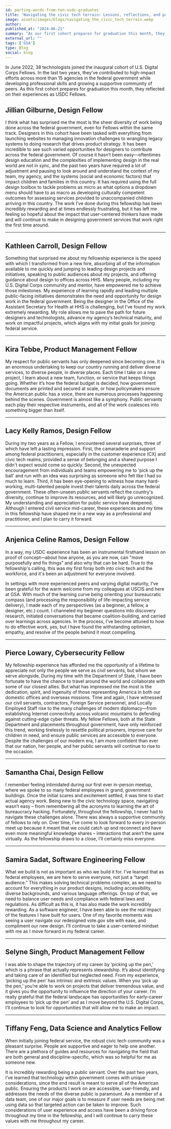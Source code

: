 ```yaml
---
id: parting-words-from-ten-usdc-graduates
title: 'Navigating the civic tech terrain: Lessons, reflections, and parting words from 10 U.S. Digital Corps graduates'
image: assets/images/blogs/navigating_the_civic_tech_terrain.webp
author:
published_at: "2024-06-21"
summary: "As our first cohort prepares for graduation this month, they reflected on their experience as USDC Fellows."
external_url: ""
tags: ['GSA']
type: Blog
social: blog
---
```


In June 2022, 38 technologists joined the inaugural cohort of U.S. Digital Corps Fellows. In the last two years, they’ve contributed to high-impact efforts across more than 15 agencies in the federal government while developing professional skills and growing a supportive community of peers. As this first cohort prepares for graduation this month, they reflected on their experiences as USDC Fellows.

## Jillian Gilburne, Design Fellow
I think what has surprised me the most is the sheer diversity of work being done across the federal government, even for Fellows within the same track. Designers in this cohort have been tasked with everything from launching websites to managing innovation challenges to wrangling legacy systems to doing research that drives product strategy. It has been incredible to see such varied opportunities for designers to contribute across the federal government. 
Of course it hasn’t been easy—oftentimes design education and the complexities of implementing design in the real world are not in sync, and the past two years have required a lot of adjustment and pausing to look around and understand the context of my team, my agency, and the systems (social and economic factors) that impact children and families in this country. It has required using the full design toolbox to tackle problems as micro as what options a dropdown menu should have to as macro as developing culturally competent outcomes for assessing services provided to unaccompanied children arriving in this country. The work I’ve done during this fellowship has been incredibly rewarding and at times endlessly frustrating, but it has left me feeling so hopeful about the impact that user-centered thinkers have made and will continue to make in designing government services that work right the first time around. 

<hr/>

## Kathleen Carroll, Design Fellow
Something that surprised me about my fellowship experience is the speed with which I transformed from a new hire, absorbing all of the information available to me quickly and jumping to leading design projects and initiatives, speaking to public audiences about my projects, and offering guidance about design to offices across HHS. Many people, including my U.S. Digital Corps community and mentor, have empowered me to achieve those milestones. My experience of learning rapidly and leading multiple public-facing initiatives demonstrates the need and opportunity for design work in the federal government. Being the designer in the Office of the Assistant Secretary for Health at HHS is challenging, but I’ve found my work extremely rewarding. My role allows me to pave the path for future designers and technologists, advance my agency’s technical maturity, and work on impactful projects, which aligns with my initial goals for joining federal service.

<hr/>

## Kira Tebbe, Product Management Fellow
My respect for public servants has only deepened since becoming one. It is an enormous undertaking to keep our country running and deliver diverse services, to diverse people, in diverse places. Each time I take on a new project, I learn about a new team, function, or service that keeps things going. Whether it’s how the federal budget is decided, how government documents are printed and secured at scale, or how policymakers ensure the American public has a voice, there are numerous processes happening behind the scenes. Government is almost like a symphony. Public servants each play their respective instruments, and all of the work coalesces into something bigger than itself. 

<hr/>

## Lacy Kelly Ramos, Design Fellow
During my two years as a Fellow, I encountered several surprises, three of which have left a lasting impression. First, the camaraderie and support among federal practitioners, especially in the customer experience (CX) and civic tech realms, provided a sense of belonging and a shared purpose I didn't expect would come so quickly. Second, the unexpected encouragement from individuals and teams empowering me to 'pick up the ball' and run with an idea was surprising as someone who felt like I had so much to learn. Third, it has been eye-opening to witness how many hard-working, multi-talented people invest their talents daily across the federal government. These often-unseen public servants reflect the country's diversity, continue to improve its resources, and will likely go unrecognized. My understanding and appreciation for public service have deepened. Although I entered civil service mid-career, these experiences and my time in this fellowship have shaped me in a new way as a professional and practitioner, and I plan to carry it forward.

<hr/>

## Anjenica Celine Ramos, Design Fellow
In a way, my USDC experience has been an instrumental firsthand lesson on proof of concept—about how anyone, as you are now, can "move purposefully and fix things” and also why that can be hard. True to the fellowship's calling, this was my first foray both into civic tech and the workforce, and it's been an adjustment for everyone involved. 

In settings with more experienced peers and varying digital maturity, I've been grateful for the warm welcome from my colleagues at USCIS and here at GSA. With much of the learning curve being orienting your bureaucratic compass (and processing the responsibility of life-impacting service delivery), I made each of my perspectives (as a beginner, a fellow, a designer, etc.) count. I channeled my beginner questions into discovery research, initiated conversations that became coalition-building, and carried over learnings across agencies. In the process, I’ve become attuned to how to do effective work, yes, but I have found the withstanding optimism, empathy, and resolve of the people behind it most compelling.

<hr/>

## Pierce Lowary, Cybersecurity Fellow
My fellowship experience has afforded me the opportunity of a lifetime to appreciate not only the people we serve as civil servants, but whom we serve alongside. During my time with the Department of State, I have been fortunate to have the chance to travel around the world and collaborate with some of our closest allies. But what has impressed me the most is the dedication, spirit, and ingenuity of those representing America in both our domestic offices and overseas missions. Time and again, I have witnessed our civil servants, contractors, Foreign Service personnel, and Locally Employed Staff rise to the many challenges of modern diplomacy—from establishing Internet connectivity across volcanic mountains to defending against cutting-edge cyber threats. My fellow Fellows, both at the State Department and placements throughout government, have only reinforced this trend, working tirelessly to resettle political prisoners, improve care for children in need, and ensure public services are accessible to everyone. Despite the challenges of our modern era, I am more confident than ever that our nation, her people, and her public servants will continue to rise to the occasion. 

<hr/>

## Samantha Chai, Design Fellow
I remember feeling intimidated during our first ever in-person meetup, where we spoke to so many federal employees in grand, government buildings. Once the initial scares and excitement settled, it was time to start actual agency work. Being new to the civic technology space, navigating wasn’t easy – from remembering all the acronyms to learning the art of bureaucracy hacking. Fortunately, throughout the fellowship, I never had to navigate these challenges alone. There was always a supportive community of fellows to rely on. Over time, I’ve come to look forward to every in-person meet up because it meant that we could catch up and reconnect and have even more meaningful knowledge shares – interactions that aren’t the same virtually. As the fellowship draws to a close, I’ll certainly miss everyone.

<hr/>

## Samira Sadat, Software Engineering Fellow
What we build is not as important as who we build it for. I’ve learned that as federal employees, we are here to serve everyone, not just a “target audience.” This makes solving technical problems complex, as we need to account for everything in our product designs, including accessibility, diverse backgrounds, and various language offerings. On top of that, we need to balance user needs and compliance with federal laws and regulations. As difficult as this is, it has also made the work incredibly rewarding. As a software engineer, I have been able to see the real impact of the features I have built for users. One of my favorite moments was seeing a user navigate our redesigned vote.gov site with ease, and compliment our new design. I’ll continue to take a user-centered mindset with me as I move forward in my federal career.

<hr/>

## Selyne Singh, Product Management Fellow
I was able to shape the trajectory of my career by ‘picking up the pen,’ which is a phrase that actually represents stewardship. It’s about identifying and taking care of an identified but neglected need. From my experience, ‘picking up the pen’ has intrinsic and extrinsic values. When you ‘pick up the pen,’ you’re able to work on projects that deliver tremendous value, and it gives you the opportunity to influence the direction of your career. I’m really grateful that the federal landscape has opportunities for early-career employees to ‘pick up the pen’ and as I move beyond the U.S. Digital Corps, I’ll continue to look for opportunities that will allow me to make an impact. 

<hr/>

## Tiffany Feng, Data Science and Analytics Fellow
When initially joining federal service, the robust civic tech community was a pleasant surprise. People are supportive and eager to help one another. There are a plethora of guides and resources for navigating the field that are both general and discipline-specific, which was so helpful for me as someone new. 

It is incredibly rewarding being a public servant. Over the past two years, I’ve learned that technology within government comes with unique considerations, since the end result is meant to serve all of the American public. Ensuring the products I work on are accessible, user-friendly, and addresses the needs of the diverse public is paramount. As a member of a data team, one of our major goals is to measure if user needs are being met using data so that targeted action can be taken to improve. Such considerations of user experience and access have been a driving force throughout my time in the fellowship, and I will continue to carry these values with me throughout my career.

